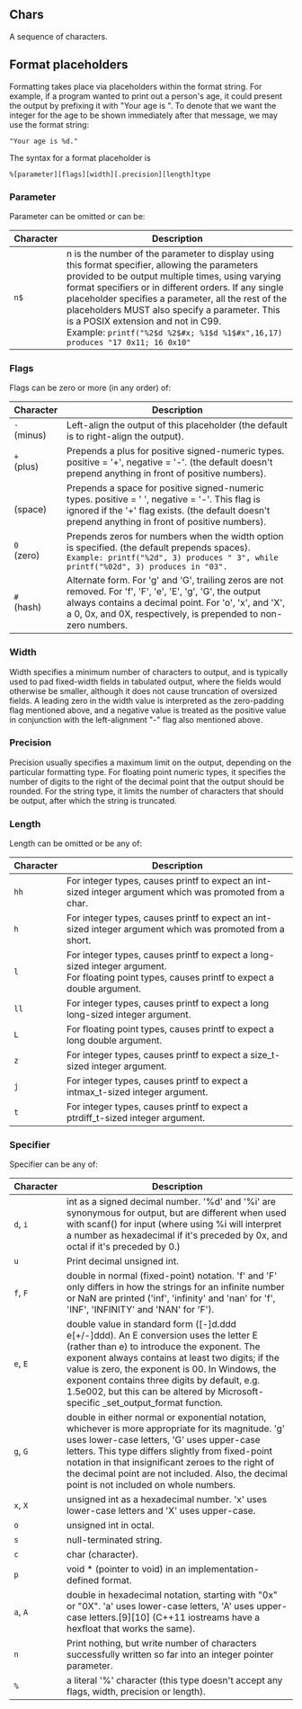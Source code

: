 Chars
---
A sequence of characters. 

Format placeholders
---
Formatting takes place via placeholders within the format string. For example, if a program wanted to print out a person's age, it could present the output by prefixing it with "Your age is ". To denote that we want the integer for the age to be shown immediately after that message, we may use the format string:

`"Your age is %d."`

The syntax for a format placeholder is

`%[parameter][flags][width][.precision][length]type`

### Parameter
Parameter can be omitted or can be:

Character|Description
---|---
<div id="$"/>`n$`| n is the number of the parameter to display using this format specifier, allowing the parameters provided to be output multiple times, using varying format specifiers or in different orders. If any single placeholder specifies a parameter, all the rest of the placeholders MUST also specify a parameter. This is a POSIX extension and not in C99. <br/> Example: `printf("%2$d %2$#x; %1$d %1$#x",16,17) produces "17 0x11; 16 0x10"`


### Flags
Flags can be zero or more (in any order) of:

Character|Description
---|---
<div id="-"/>`-`<br/>(minus)| Left-align the output of this placeholder (the default is to right-align the output).
<div id="+"/>`+`<br/>(plus)| Prepends a plus for positive signed-numeric types. positive = '+', negative = '-'. (the default doesn't prepend anything in front of positive numbers).
<div id=" "/>` `<br/>(space)| Prepends a space for positive signed-numeric types. positive = ' ', negative = '-'. This flag is ignored if the '+' flag exists. (the default doesn't prepend anything in front of positive numbers).
<div id="0"/>`0`<br/>(zero)| Prepends zeros for numbers when the width option is specified. (the default prepends spaces). `Example: printf("%2d", 3) produces " 3", while printf("%02d", 3) produces in "03".`
<div id="#"/>`#`<br/>(hash)| Alternate form. For 'g' and 'G', trailing zeros are not removed. For 'f', 'F', 'e', 'E', 'g', 'G', the output always contains a decimal point. For 'o', 'x', and 'X', a 0, 0x, and 0X, respectively, is prepended to non-zero numbers.

### Width
Width specifies a minimum number of characters to output, and is typically used to pad fixed-width fields in tabulated output, where the fields would otherwise be smaller, although it does not cause truncation of oversized fields. A leading zero in the width value is interpreted as the zero-padding flag mentioned above, and a negative value is treated as the positive value in conjunction with the left-alignment "-" flag also mentioned above.

### Precision
Precision usually specifies a maximum limit on the output, depending on the particular formatting type. For floating point numeric types, it specifies the number of digits to the right of the decimal point that the output should be rounded. For the string type, it limits the number of characters that should be output, after which the string is truncated.

### Length
Length can be omitted or be any of:

Character|Description
---|---
<div id="hh"/>`hh`| For integer types, causes printf to expect an int-sized integer argument which was promoted from a char.
<div id="h"/>`h`| For integer types, causes printf to expect an int-sized integer argument which was promoted from a short.
<div id="l"/>`l`| For integer types, causes printf to expect a long-sized integer argument. <br/> For floating point types, causes printf to expect a double argument.
<div id="ll"/>`ll`| For integer types, causes printf to expect a long long-sized integer argument.
<div id="L"/>`L`| For floating point types, causes printf to expect a long double argument.
<div id="z"/>`z`| For integer types, causes printf to expect a size_t-sized integer argument.
<div id="j"/>`j`| For integer types, causes printf to expect a intmax_t-sized integer argument.
<div id="t"/>`t`| For integer types, causes printf to expect a ptrdiff_t-sized integer argument.

### Specifier
Specifier can be any of:

Character|Description
---|---
<div id="d"/><div id="i"/>`d`, `i`| int as a signed decimal number. '%d' and '%i' are synonymous for output, but are different when used with scanf() for input (where using %i will interpret a number as hexadecimal if it's preceded by 0x, and octal if it's preceded by 0.)
<div id="u"/>`u`| Print decimal unsigned int.
<div id="f"/><div id="F"/>`f`, `F`| double in normal (fixed-point) notation. 'f' and 'F' only differs in how the strings for an infinite number or NaN are printed ('inf', 'infinity' and 'nan' for 'f', 'INF', 'INFINITY' and 'NAN' for 'F').
<div id="e"/><div id="E"/>`e`, `E`| double value in standard form ([-]d.ddd e[+/-]ddd). An E conversion uses the letter E (rather than e) to introduce the exponent. The exponent always contains at least two digits; if the value is zero, the exponent is 00. In Windows, the exponent contains three digits by default, e.g. 1.5e002, but this can be altered by Microsoft-specific _set_output_format function.
<div id="g"/><div id="G"/>`g`, `G`| double in either normal or exponential notation, whichever is more appropriate for its magnitude. 'g' uses lower-case letters, 'G' uses upper-case letters. This type differs slightly from fixed-point notation in that insignificant zeroes to the right of the decimal point are not included. Also, the decimal point is not included on whole numbers.
<div id="x"/><div id="X"/>`x`, `X`| unsigned int as a hexadecimal number. 'x' uses lower-case letters and 'X' uses upper-case.
<div id="o"/>`o`| unsigned int in octal.
<div id="s"/>`s`| null-terminated string.
<div id="c"/>`c`| char (character).
<div id="p"/>`p`| void * (pointer to void) in an implementation-defined format.
<div id="a"/><div id="A"/>`a`, `A`| double in hexadecimal notation, starting with "0x" or "0X". 'a' uses lower-case letters, 'A' uses upper-case letters.[9][10] (C++11 iostreams have a hexfloat that works the same).
<div id="n"/>`n`| Print nothing, but write number of characters successfully written so far into an integer pointer parameter.
<div id="%"/>`%`| a literal '%' character (this type doesn't accept any flags, width, precision or length).
